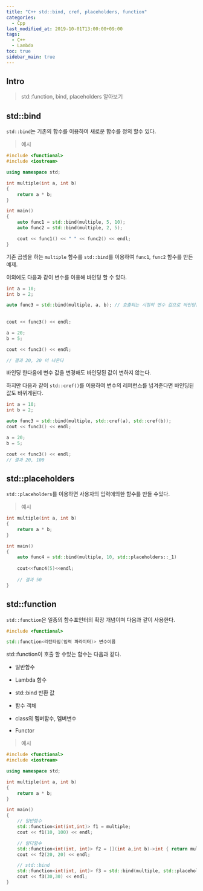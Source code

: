 ```yaml
---
title: "C++ std::bind, cref, placeholders, function"
categories: 
  - Cpp
last_modified_at: 2019-10-01T13:00:00+09:00
tags: 
  - C++
  - Lambda
toc: true
sidebar_main: true
---
```


## Intro

> std::function, bind, placeholders 알아보기

## std::bind


`std::bind`는 기존의 함수를 이용하여 새로운 함수를 정의 할수 있다.


> 예시

```cpp
#include <functional>
#include <iostream>

using namespace std;

int multiple(int a, int b)
{
	return a * b;
}

int main()
{
	auto func1 = std::bind(multiple, 5, 10);
	auto func2 = std::bind(multiple, 2, 5);

	cout << func1() << " " << func2() << endl;
}
```

기존 곱셈을 하는 `multiple` 함수를 `std::bind`를 이용하여 `func1`, `func2` 함수를 만든 예제.

이외에도 다음과 같이 변수를 이용해 바인딩 할 수 있다.

```cpp
int a = 10;
int b = 2;

auto func3 = std::bind(multiple, a, b); // 호출되는 시점의 변수 값으로 바인딩된다
	
	
cout << func3() << endl;

a = 20;
b = 5;

cout << func3() << endl;

// 결과 20, 20 이 나온다
```

바인딩 한다음에 변수 값을 변경해도 바인딩된 값이 변하지 않는다. 

하지만 다음과 같이 `std::cref()`를 이용하여 변수의 레퍼런스를 넘겨준다면 바인딩된 값도 바뀌게된다.

```cpp
int a = 10;
int b = 2;

auto func3 = std::bind(multiple, std::cref(a), std::cref(b)); 
cout << func3() << endl;

a = 20;
b = 5;

cout << func3() << endl;
// 결과 20, 100
```

## std::placeholders

`std::placeholders`를 이용하면 사용자의 입력에의한 함수를 만들 수있다.

> 예시

```cpp
int multiple(int a, int b)
{
	return a * b;
}

int main()
{
    auto func4 = std::bind(multiple, 10, std::placeholders::_1)
    
    cout<<func4(5)<<endl;
    
    // 결과 50
}
```

## std::function

`std::function`은 일종의 함수포인터의 확장 개념이며 다음과 같이 사용한다.

```cpp
#include <functional>

std::function<리턴타입(입력 파라미터)> 변수이름
```

std::function이 호출 할 수있는 함수는 다음과 같다.

* 일반함수

* Lambda 함수

* std::bind 반환 값

* 함수 객체

* class의 멤버함수, 멤버변수

* Functor
    
    
> 예시

```cpp
#include <functional>
#include <iostream>

using namespace std;

int multiple(int a, int b)
{
	return a * b;
}

int main()
{
	// 일반함수
	std::function<int(int,int)> f1 = multiple;
	cout << f1(10, 100) << endl;

	// 람다함수 
	std::function<int(int, int)> f2 = [](int a,int b)->int { return multiple(a,b); };
	cout << f2(20, 20) << endl;

	// std::bind
	std::function<int(int, int)> f3 = std::bind(multiple, std::placeholders::_1, std::placeholders::_2);
	cout << f3(30,30) << endl;
}
```